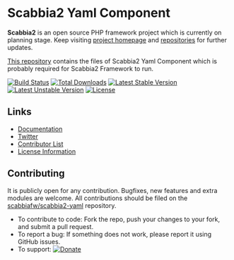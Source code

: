 # Scabbia2 Yaml Component

**Scabbia2** is an open source PHP framework project which is currently on planning stage. Keep visiting [project homepage](http://scabbiafw.com/) and [repositories](https://github.com/scabbiafw/) for further updates.

[This repository](https://github.com/scabbiafw/scabbia2-yaml/) contains the files of Scabbia2 Yaml Component which is probably required for Scabbia2 Framework to run.

[![Build Status](https://travis-ci.org/scabbiafw/scabbia2-yaml.png?branch=master)](https://travis-ci.org/scabbiafw/scabbia2-yaml)
[![Total Downloads](https://poser.pugx.org/scabbiafw/scabbia2-yaml/downloads.png)](https://packagist.org/packages/scabbiafw/scabbia2-yaml)
[![Latest Stable Version](https://poser.pugx.org/scabbiafw/scabbia2-yaml/v/stable)](https://packagist.org/packages/scabbiafw/scabbia2-yaml)
[![Latest Unstable Version](https://poser.pugx.org/scabbiafw/scabbia2-yaml/v/unstable)](https://packagist.org/packages/scabbiafw/scabbia2-yaml)
[![License](https://poser.pugx.org/scabbiafw/scabbia2-yaml/license.png)](https://packagist.org/packages/scabbiafw/scabbia2-yaml)

## Links
- [Documentation](http://scabbiafw.com/docs/)
- [Twitter](https://twitter.com/scabbiafw)
- [Contributor List](contributors.md)
- [License Information](LICENSE)


## Contributing
It is publicly open for any contribution. Bugfixes, new features and extra modules are welcome. All contributions should be filed on the [scabbiafw/scabbia2-yaml](http://github.com/scabbiafw/scabbia2-yaml) repository.

* To contribute to code: Fork the repo, push your changes to your fork, and submit a pull request.
* To report a bug: If something does not work, please report it using GitHub issues.
* To support: [![Donate](https://www.paypalobjects.com/en_US/i/btn/btn_donate_LG.gif)](https://www.paypal.com/cgi-bin/webscr?cmd=_s-xclick&hosted_button_id=BXNMWG56V6LYS)
